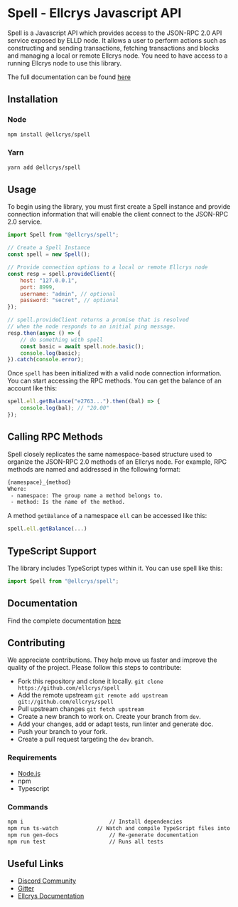# Spell - Ellcrys Javascript API

Spell is a Javascript API which provides access to the JSON-RPC 2.0 API service exposed by ELLD node. It allows a user to perform actions such as constructing and sending transactions, fetching transactions and blocks and managing a local or remote Ellcrys node. You need to have access to a running Ellcrys node to use this library.

The full documentation can be found [here](https://ellcrys.github.io/spell)

## Installation

### Node

```sh
npm install @ellcrys/spell
```

### Yarn

```sh
yarn add @ellcrys/spell
```

## Usage

To begin using the library, you must first create a Spell instance and provide connection information that will enable the client connect to the JSON-RPC 2.0 service.

```javascript
import Spell from "@ellcrys/spell";

// Create a Spell Instance
const spell = new Spell();

// Provide connection options to a local or remote Ellcrys node
const resp = spell.provideClient({
	host: "127.0.0.1",
	port: 8999,
	username: "admin", // optional
	password: "secret", // optional
});

// spell.provideClient returns a promise that is resolved
// when the node responds to an initial ping message.
resp.then(async () => {
	// do something with spell
	const basic = await spell.node.basic();
	console.log(basic);
}).catch(console.error);
```

Once `spell` has been initialized with a valid node connection information. You can start accessing the RPC methods. You can get the balance of an account like this:

```javascript
spell.ell.getBalance("e2763...").then((bal) => {
    console.log(bal); // "20.00"
});
```

## Calling RPC Methods

Spell closely replicates the same namespace-based structure used to organize the JSON-RPC 2.0 methods of an Ellcrys node. For example, RPC methods are named and addressed in the following format:

```txt
{namespace}_{method}
Where:
 - namespace: The group name a method belongs to.
 - method: Is the name of the method.
```

A method `getBalance` of a namespace `ell` can be accessed like this:

```javascript
spell.ell.getBalance(...)
```

## TypeScript Support

The library includes TypeScript types within it. You can use spell like this:

```javascript
import Spell from "@ellcrys/spell";
```

## Documentation

Find the complete documentation [here](https://ellcrys.github.io/spell)

## Contributing

We appreciate contributions. They help move us faster and improve the quality of the project. Please follow this steps to contribute:

-   Fork this repository and clone it locally.
    `git clone https://github.com/ellcrys/spell`
-   Add the remote upstream
    `git remote add upstream git://github.com/ellcrys/spell`
-   Pull upstream changes
    `git fetch upstream`
-   Create a new branch to work on. Create your branch from `dev`.
-   Add your changes, add or adapt tests, run linter and generate doc.
-   Push your branch to your fork.
-   Create a pull request targeting the `dev` branch.

### Requirements

-   [Node.js](https://nodejs.org/)
-   npm
-   Typescript

### Commands

```sh
npm i   						// Install dependencies
npm run ts-watch 			// Watch and compile TypeScript files into `lib`
npm run gen-docs				// Re-generate documentation
npm run test					// Runs all tests
```

## Useful Links

-   [Discord Community](https://discord.gg/QH2n2hT)
-   [Gitter](https://gitter.im/ellnet)
-   [Ellcrys Documentation](https://docs.ellcrys.org)

